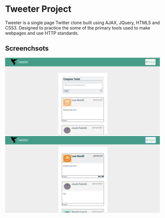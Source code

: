 # Tweeter Project

Tweeter is a single page Twitter clone built using AJAX, JQuery, HTML5 and CSS3. Designed to practice the some of the primary tools used to make webpages and use HTTP standards.

## Screenchsots

!["Screenshot of tweet compose box and tweets"](https://github.com/SmugSnake/tweeter/blob/master/tweeter-example1.png?raw=true)
!["Screenshot of tweets"](https://github.com/SmugSnake/tweeter/blob/master/tweet-example2.png?raw=true)
